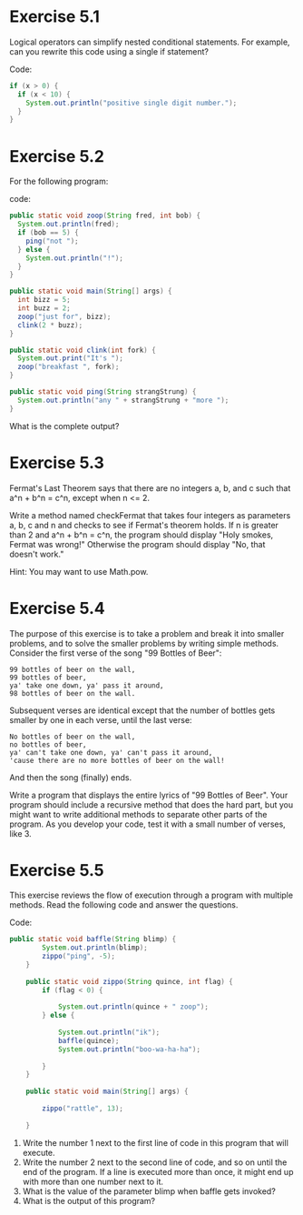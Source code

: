# Exercise 5.1

Logical operators can simplify nested conditional statements.
For example, can you rewrite this code using a single if statement?

Code:
```java
if (x > 0) {
  if (x < 10) {
    System.out.println("positive single digit number.");
  }
}
```

# Exercise 5.2

For the following program:

code:

```java
public static void zoop(String fred, int bob) {
  System.out.println(fred);
  if (bob == 5) {
    ping("not ");
  } else {
    System.out.println("!");
  }
}

public static void main(String[] args) {
  int bizz = 5;
  int buzz = 2;
  zoop("just for", bizz);
  clink(2 * buzz);
}

public static void clink(int fork) {
  System.out.print("It's ");
  zoop("breakfast ", fork);
}

public static void ping(String strangStrung) {
  System.out.println("any " + strangStrung + "more ");
}


```

What is the complete output?

# Exercise 5.3

Fermat's Last Theorem says that there are no integers a, b,
and c such that a^n + b^n = c^n, except when n <= 2.

Write a method named checkFermat that takes four integers as parameters 
a, b, c and n  and checks to see if Fermat's theorem holds. If n is greater
than 2 and a^n + b^n = c^n, the program should display "Holy smokes, Fermat
was wrong!" Otherwise the program should display "No, that doesn't work."

Hint: You may want to use Math.pow.

# Exercise 5.4

The purpose of this exercise is to take a problem and break
it into smaller problems, and to solve the smaller problems by writing simple
methods. Consider the first verse of the song "99 Bottles of Beer":

    99 bottles of beer on the wall,
    99 bottles of beer,
    ya' take one down, ya' pass it around,
    98 bottles of beer on the wall.

Subsequent verses are identical except that the number of bottles gets smaller
by one in each verse, until the last verse:

    No bottles of beer on the wall,
    no bottles of beer,
    ya' can't take one down, ya' can't pass it around,
    'cause there are no more bottles of beer on the wall!

And then the song (finally) ends.

Write a program that displays the entire lyrics of "99 Bottles of Beer". Your
program should include a recursive method that does the hard part, but you
might want to write additional methods to separate other parts of the program.
As you develop your code, test it with a small number of verses, like 3.

# Exercise 5.5

This exercise reviews the  flow of execution through a program
with multiple methods. Read the following code and answer the questions.

Code:

```java
public static void baffle(String blimp) {
		System.out.println(blimp);
		zippo("ping", -5);
	}
	
	public static void zippo(String quince, int flag) {
		if (flag < 0) {
			
			System.out.println(quince + " zoop");
		} else {
			
			System.out.println("ik"); 
			baffle(quince);
			System.out.println("boo-wa-ha-ha");
		
		}
	}
	
	public static void main(String[] args) {
		
		zippo("rattle", 13);
		
	}
```

1. Write the number 1 next to the first line of code in this program that
will execute.
2. Write the number 2 next to the second line of code, and so on until the
end of the program. If a line is executed more than once, it might end
up with more than one number next to it.
3. What is the value of the parameter blimp when baffle gets invoked?
4. What is the output of this program?
